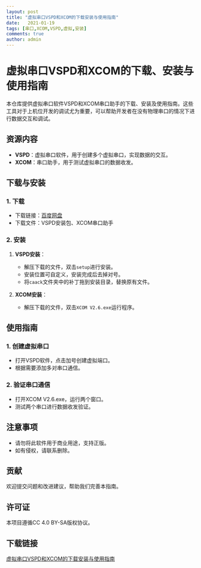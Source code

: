 ```yaml
---
layout: post
title: "虚拟串口VSPD和XCOM的下载安装与使用指南"
date:   2021-01-19
tags: [串口,XCOM,VSPD,虚拟,安装]
comments: true
author: admin
---
```

# 虚拟串口VSPD和XCOM的下载、安装与使用指南

本仓库提供虚拟串口软件VSPD和XCOM串口助手的下载、安装及使用指南。这些工具对于上机位开发的调试尤为重要，可以帮助开发者在没有物理串口的情况下进行数据交互和调试。

## 资源内容

- **VSPD**：虚拟串口软件，用于创建多个虚拟串口，实现数据的交互。
- **XCOM**：串口助手，用于测试虚拟串口的数据收发。

## 下载与安装

### 1. 下载

- 下载链接：[百度网盘](提取码：eros)
- 下载文件：VSPD安装包、XCOM串口助手

### 2. 安装

1. **VSPD安装**：
   - 解压下载的文件，双击`setup`进行安装。
   - 安装位置可自定义，安装完成后去掉对号。
   - 将`caack`文件夹中的补丁拖到安装目录，替换原有文件。

2. **XCOM安装**：
   - 解压下载的文件，双击`XCOM V2.6.exe`运行程序。

## 使用指南

### 1. 创建虚拟串口

- 打开VSPD软件，点击加号创建虚拟端口。
- 根据需要添加多对串口通信。

### 2. 验证串口通信

- 打开XCOM V2.6.exe，运行两个窗口。
- 测试两个串口进行数据收发验证。

## 注意事项

- 请勿将此软件用于商业用途，支持正版。
- 如有侵权，请联系删除。

## 贡献

欢迎提交问题和改进建议，帮助我们完善本指南。

## 许可证

本项目遵循CC 4.0 BY-SA版权协议。

## 下载链接

[虚拟串口VSPD和XCOM的下载安装与使用指南](https://pan.quark.cn/s/8fbf658de017)